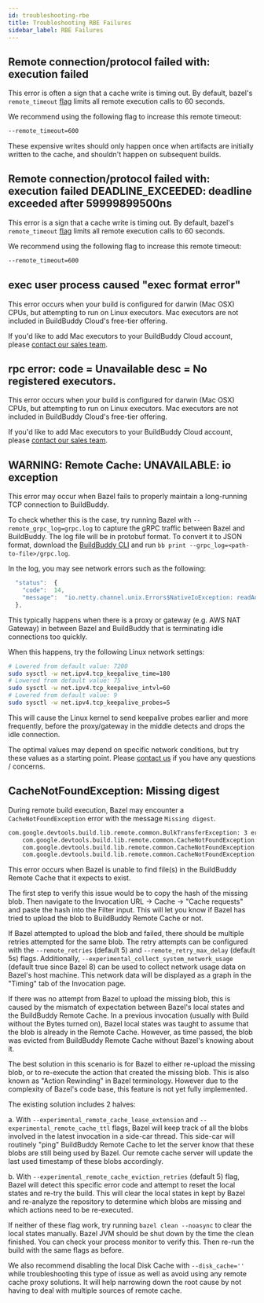 ```yaml
---
id: troubleshooting-rbe
title: Troubleshooting RBE Failures
sidebar_label: RBE Failures
---
```


## Remote connection/protocol failed with: execution failed

This error is often a sign that a cache write is timing out. By default, bazel's `remote_timeout` [flag](https://docs.bazel.build/versions/master/command-line-reference.html#flag--remote_timeout) limits all remote execution calls to 60 seconds.

We recommend using the following flag to increase this remote timeout:

```bash
--remote_timeout=600
```

These expensive writes should only happen once when artifacts are initially written to the cache, and shouldn't happen on subsequent builds.

## Remote connection/protocol failed with: execution failed DEADLINE_EXCEEDED: deadline exceeded after 59999899500ns

This error is a sign that a cache write is timing out. By default, bazel's `remote_timeout` [flag](https://docs.bazel.build/versions/master/command-line-reference.html#flag--remote_timeout) limits all remote execution calls to 60 seconds.

We recommend using the following flag to increase this remote timeout:

```bash
--remote_timeout=600
```

## exec user process caused "exec format error"

This error occurs when your build is configured for darwin (Mac OSX) CPUs, but attempting to run on Linux executors. Mac executors are not included in BuildBuddy Cloud's free-tier offering.

If you'd like to add Mac executors to your BuildBuddy Cloud account, please [contact our sales team](/request-demo/).

## rpc error: code = Unavailable desc = No registered executors.

This error occurs when your build is configured for darwin (Mac OSX) CPUs, but attempting to run on Linux executors. Mac executors are not included in BuildBuddy Cloud's free-tier offering.

If you'd like to add Mac executors to your BuildBuddy Cloud account, please [contact our sales team](/request-demo/).

## WARNING: Remote Cache: UNAVAILABLE: io exception

This error may occur when Bazel fails to properly maintain a long-running TCP connection to BuildBuddy.

To check whether this is the case, try running Bazel with `--remote_grpc_log=grpc.log` to capture the gRPC traffic
between Bazel and BuildBuddy. The log file will be in protobuf format. To convert it to JSON format, download the [BuildBuddy CLI](/docs/cli) and run `bb print --grpc_log=<path-to-file>/grpc.log`.

In the log, you may see network errors such as the following:

```js
  "status":  {
    "code":  14,
    "message":  "io.netty.channel.unix.Errors$NativeIoException: readAddress(..) failed: Connection reset by peer"
  },
```

This typically happens when there is a proxy or gateway (e.g. AWS NAT Gateway) in between Bazel and BuildBuddy that is terminating idle connections too quickly.

When this happens, try the following Linux network settings:

```bash
# Lowered from default value: 7200
sudo sysctl -w net.ipv4.tcp_keepalive_time=180
# Lowered from default value: 75
sudo sysctl -w net.ipv4.tcp_keepalive_intvl=60
# Lowered from default value: 9
sudo sysctl -w net.ipv4.tcp_keepalive_probes=5
```

This will cause the Linux kernel to send keepalive probes earlier and more frequently, before the proxy/gateway in the middle detects and drops the idle connection.

The optimal values may depend on specific network conditions, but try these values as a starting point. Please [contact us](/contact/) if you have any questions / concerns.

## CacheNotFoundException: Missing digest

During remote build execution, Bazel may encounter a `CacheNotFoundException` error with the message `Missing digest`.

```bash
com.google.devtools.build.lib.remote.common.BulkTransferException: 3 errors during bulk transfer:
    com.google.devtools.build.lib.remote.common.CacheNotFoundException: Missing digest: d0387e622e30ab61e39b1b91e54ea50f9915789dde7b950fafb0863db4a32ef8/17096
    com.google.devtools.build.lib.remote.common.CacheNotFoundException: Missing digest: 9718647251c8d479142d459416079ff5cd9f45031a47aa346d8a6e719e374ffa/28630
    com.google.devtools.build.lib.remote.common.CacheNotFoundException: Missing digest: 785e0ead607a37bd9a12179051e6efe53d7fb3eb05cc291e49ad6965ee2b613d/11504
```

This error occurs when Bazel is unable to find file(s) in the BuildBuddy Remote Cache that it expects to exist.

The first step to verify this issue would be to copy the hash of the missing blob.
Then navigate to the Invocation URL -> Cache -> "Cache requests" and paste the hash into the Filter input.
This will let you know if Bazel has tried to upload the blob to BuildBuddy Remote Cache or not.

If Bazel attempted to upload the blob and failed, there should be multiple retries attempted for the same blob.
The retry attempts can be configured with the `--remote_retries` (default 5) and `--remote_retry_max_delay` (default 5s) flags.
Additionally, `--experimental_collect_system_network_usage` (default true since Bazel 8) can be used to collect network usage data on Bazel's host machine.
This network data will be displayed as a graph in the "Timing" tab of the Invocation page.

If there was no attempt from Bazel to upload the missing blob, this is caused by the mismatch of expectation between Bazel's local states and the BuildBuddy Remote Cache.
In a previous invocation (usually with Build without the Bytes turned on), Bazel local states was taught to assume that the blob is already in the Remote Cache.
However, as time passed, the blob was evicted from BuildBuddy Remote Cache without Bazel's knowing about it.

The best solution in this scenario is for Bazel to either re-upload the missing blob, or to re-execute the action that created the missing blob.
This is also known as "Action Rewinding" in Bazel terminology.
However due to the complexity of Bazel's code base, this feature is not yet fully implemented.

The existing solution includes 2 halves:

a. With `--experimental_remote_cache_lease_extension` and `--experimental_remote_cache_ttl` flags, Bazel will keep track of all the blobs involved in the latest invocation in a side-car thread.
This side-car will routinely "ping" BuildBuddy Remote Cache to let the server know that these blobs are still being used by Bazel.
Our remote cache server will update the last used timestamp of these blobs accordingly.

b. With `--experimental_remote_cache_eviction_retries` (default 5) flag, Bazel will detect this specific error code and attempt to reset the local states and re-try the build.
This will clear the local states in kept by Bazel and re-analyze the repository to determine which blobs are missing and which actions need to be re-executed.

If neither of these flag work, try running `bazel clean --noasync` to clear the local states manually.
Bazel JVM should be shut down by the time the clean finished. You can check your process monitor to verify this.
Then re-run the build with the same flags as before.

We also recommend disabling the local Disk Cache with `--disk_cache=''` while troubleshooting this type of issue as well as avoid using any remote cache proxy solutions.
It will help narrowing down the root cause by not having to deal with multiple sources of remote cache.
